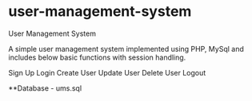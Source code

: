 # user-management-system
User Management System 

A simple user management system implemented using PHP, MySql and includes below basic functions with session handling.

Sign Up
Login
Create User
Update User
Delete User
Logout

**Database - ums.sql
